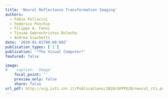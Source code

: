 ```yaml
---
title: 'Neural Reflectance Transformation Imaging'
authors:
  - Fabio Pellacini
  - Federico Ponchio
  - Filippo A. Fanni
  - Tinsae Gebrechristos Dulecha
  - Andrea Giachetti
date: '2020-01-01T00:00:00Z'
publication_types: ['1']
publication: '*The Visual Computer*'
featured: false

image:
#    caption: 'Image'
    focal_point: ''
    preview_only: false
    share: false
url_pdf: http://vcg.isti.cnr.it/Publications/2020/GFPPG20/neural_rti.pdf
---
```

